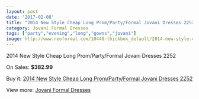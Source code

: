 ```yaml
---
layout: post
date: '2017-02-08'
title: "2014 New Style Cheap Long Prom/Party/Formal Jovani Dresses 2252"
category: Jovani Formal Dresses
tags: ["party","evening","long","gowns","jovani"]
image: http://www.neoformal.com/10440-thickbox_default/2014-new-style-cheap-long-prom-party-formal-jovani-dresses-2252.jpg
---
```

2014 New Style Cheap Long Prom/Party/Formal Jovani Dresses 2252

On Sales: **$382.99**
<a href="https://www.neoformal.com/en/jovani-formal-dresses-2014/3635-2014-new-style-cheap-long-prom-party-formal-jovani-dresses-2252.html"><amp-img layout="responsive" width="600" height="600" src="//www.neoformal.com/10440-thickbox_default/2014-new-style-cheap-long-prom-party-formal-jovani-dresses-2252.jpg" alt="2014 New Style Cheap Long Prom/Party/Formal Jovani Dresses 2252 0" /></a>
<a href="https://www.neoformal.com/en/jovani-formal-dresses-2014/3635-2014-new-style-cheap-long-prom-party-formal-jovani-dresses-2252.html"><amp-img layout="responsive" width="600" height="600" src="//www.neoformal.com/10441-thickbox_default/2014-new-style-cheap-long-prom-party-formal-jovani-dresses-2252.jpg" alt="2014 New Style Cheap Long Prom/Party/Formal Jovani Dresses 2252 1" /></a>

Buy it: [2014 New Style Cheap Long Prom/Party/Formal Jovani Dresses 2252](https://www.neoformal.com/en/jovani-formal-dresses-2014/3635-2014-new-style-cheap-long-prom-party-formal-jovani-dresses-2252.html "2014 New Style Cheap Long Prom/Party/Formal Jovani Dresses 2252")

View more: [Jovani Formal Dresses](https://www.neoformal.com/en/49-jovani-formal-dresses-2014 "Jovani Formal Dresses")